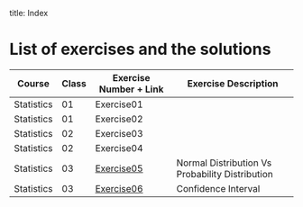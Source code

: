 title: Index

# List of exercises and the solutions

| Course     | Class | Exercise Number + Link                                       | Exercise Description                            |
| ---------- | ----- | ------------------------------------------------------------ | ----------------------------------------------- |
| Statistics | 01    | Exercise01                                                   |                                                 |
| Statistics | 01    | Exercise02                                                   |                                                 |
| Statistics | 02    | Exercise03                                                   |                                                 |
| Statistics | 02    | Exercise04                                                   |                                                 |
| Statistics | 03    | [Exercise05](https://hazeez.github.io/study/exercises/exercise05/) | Normal Distribution Vs Probability Distribution |
| Statistics | 03    | [Exercise06](https://hazeez.github.io/study/exercises/exercise06/) | Confidence Interval                             |

